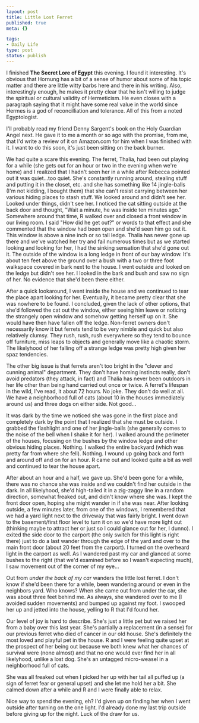```yaml
--- 
layout: post
title: Little Lost Ferret
published: true
meta: {}

tags: 
- Daily Life
type: post
status: publish
---
```

<p>I finished <b>The Secret Lore of Egypt</b> this evening. I found it  interesting. It's obvious that Hornung has a bit of a sense of humor about some  of his topic matter and there are little witty barbs here and there in his  writing. Also, interestingly enough, he makes it pretty clear that he isn't  willing to judge the spiritual or cultural validity of Hermeticism. He even  closes with a paragraph saying that it might have some real value in the world  since Hermes is a god of reconcilliation and tolerance. All of this from a noted  Egyptologist.</p>  <p>I'll probably read my friend Denny Sargent's book on the Holy Guardian Angel  next. He gave it to me a month or so ago with the promise, from me, that I'd  write a review of it on Amazon.com for him when I was finished with it. I want  to do this soon, it's just been sitting on the back burner.</p>  <p>We had quite a scare this evening. The ferret, Thalia, had been out playing  for a while (she gets out for an hour or two in the evening when we're home) and  I realized that I hadn't seen her in a while after Rebecca pointed out it was  quiet...too quiet. She's constantly running around, stealing stuff and putting  it in the closet, etc. and she has something like 14 jingle-balls (I'm not  kidding, I bought them) that she can't resist carrying between her various  hiding places to stash stuff. We looked around and didn't see her. Looked under  things, didn't see her. I noticed the cat sitting outside at the back door and  thought, "Wait a minute, he was inside ten minutes ago." Somewhere around that  time, R walked over and closed a front window in our living room. I said "How  did he get out?" or words to that effect and she commented that the window had  been open and she'd seen him go out it. This window is above a nine inch or so  tall ledge. Thalia has never gone up there and we've watched her try and fail  numerous times but as we started looking and looking for her, I had the sinking  sensation that she'd gone out it. The outside of the window is a long ledge in  front of our bay window. It's about ten feet above the ground over a bush with a  two or three foot walkspace covered in bark next to the house. I went outside  and looked on the ledge but didn't see her. I looked in the bark and bush and  saw no sign of her. No evidence that she'd been there either. </p>  <p>After a quick lookaround, I went inside the house and we continued to tear  the place apart looking for her. Eventually, it became pretty clear that she was  nowhere to be found. I concluded, given the lack of other options, that she'd  followed the cat out the window, either seeing him leave or noticing the  strangely open window and somehow getting herself up on it. She would have then  have fallen off the ledge. Non-ferret owners don't necessarily know it but  ferrets tend to be very nimble and quick but also relatively clumsy. They rush,  rush, rush everywhere so they tend to bounce off furniture, miss leaps to  objects and generally move like a chaotic storm. The likelyhood of her falling  off a strange ledge was pretty high given her spaz tendencies.</p>  <p>The other big issue is that ferrets aren't too bright in the "clever and  cunning animal" department. They don't have homing instincts really, don't avoid  predators (they attack, in fact) and Thalia has never been outdoors in her life  other than being hand carried out once or twice. A ferret's lifespan in the  wild, I've read, it about 72 hours. No joke. They don't do well at all. We have  a neighborhood full of cats (about 10 in the houses immediately around us) and  three dogs on either side. Not good...</p>  <p>It was dark by the time we noticed she was gone in the first place and  completely dark by the point that I realized that she must be outside. I grabbed  the flashlight and one of her jingle-balls (she generally comes to the noise of  the bell when I shake it for her). I walked around the perimeter of the houses,  focusing on the bushes by the window ledge and other obvious hiding places.  Nothing. I walked the entire backyard (which was pretty far from where she  fell). Nothing. I wound up going back and forth and around off and on for an  hour. R came out and looked quite a bit as well and continued to tear the house  apart.</p>  <p>After about an hour and a half, we gave up. She'd been gone for a while,  there was no chance she was inside and we couldn't find her outside in the dark.  In all likelyhood, she'd high-tailed it in a zig-zaggy line in a random  direction, somewhat freaked out, and didn't know where she was. I kept the front  door open, hoping she might wander in if she was near. After looking outside, a  few minutes later, from one of the windows, I remembered that we had a yard  light next to the driveway that was fairly bright. I went down to the  basement/first floor level to turn it on so we'd have more light out (thinking  maybe to attract her or just so I could glance out for her, I dunno). I exited  the side door to the carport (the only switch for this light is right there)  just to do a last wander through the edge of the yard and over to the main front  door (about 20 feet from the carport). I turned on the overheard light in the  carport as well. As I wandered past my car and glanced at some bushes to the  right (that we'd examined before so I wasn't expecting much), I saw movement out  of the corner of my eye...</p>  <p>Out from <i>under the back of my car</i> wanders the little lost ferret. I  don't know if she'd been there for a while, been wandering around or even in the  neighbors yard. Who knows? When she came out from under the car, she was about  three feet behind me. As always, she wandered over to me (I avoided sudden  movements) and bumped up against my foot. I swooped her up and jetted into the  house, yelling to R that I'd found her.</p>  <p>Our level of joy is hard to describe. She's just a little pet but we raised  her from a baby over this last year. She's partially a replacement (in a sense)  for our previous ferret who died of cancer in our old house. She's definitely  the most loved and playful pet in the house. R and I were feeling quite upset at  the prospect of her being out because we both knew what her chances of survival  were (none almost) and that no one would ever find her in all likelyhood, unlike  a lost dog. She's an untagged micro-weasel in a neighborhood full of cats.</p>  <p>She was all freaked out when I picked her up with her tail all puffed up (a  sign of ferret fear or general upset) and she let me hold her a bit. She calmed  down after a while and R and I were finally able to relax.</p>  <p>Nice way to spend the evening, eh? I'd given up on finding her when I went  outside after turning on the one light. I'd already done my last trip outside  before giving up for the night. Luck of the draw for us.</p>
